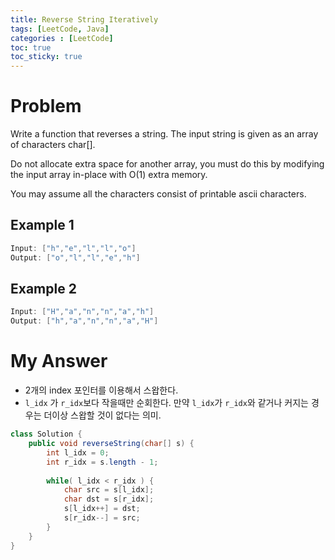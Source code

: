 ```yaml
---
title: Reverse String Iteratively
tags: [LeetCode, Java]
categories : [LeetCode]
toc: true
toc_sticky: true
---
```


# Problem

Write a function that reverses a string. The input string is given as an array of characters char[].

Do not allocate extra space for another array, you must do this by modifying the input array in-place with O(1) extra memory.

You may assume all the characters consist of printable ascii characters.

## Example 1

```swift
Input: ["h","e","l","l","o"]
Output: ["o","l","l","e","h"]
```

## Example 2

```swift
Input: ["H","a","n","n","a","h"]
Output: ["h","a","n","n","a","H"]
```

# My Answer

* 2개의 index 포인터를 이용해서 스왑한다.
* `l_idx` 가 `r_idx`보다 작을때만 순회한다. 만약 `l_idx`가 `r_idx`와 같거나 커지는 경우는 더이상 스왑할 것이 없다는 의미.
  
```java
class Solution {
    public void reverseString(char[] s) {
        int l_idx = 0;
        int r_idx = s.length - 1;
        
        while( l_idx < r_idx ) {
            char src = s[l_idx];
            char dst = s[r_idx];
            s[l_idx++] = dst;
            s[r_idx--] = src;   
        }
    }    
}
```

